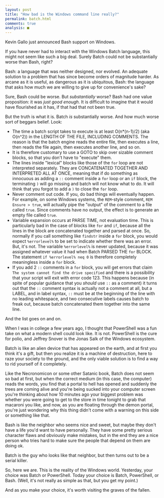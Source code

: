 ```yaml
---
layout: post
title: "How bad is the Windows command line really?"
permalink: batch.html
comments: true
analysis: ■
---
```



Kevin Gallo just announced Bash support on Windows.

If you have never had to interact with the Windows Batch language, this might not seem like such a big deal. Surely Batch could not be substantially worse than Bash, right?

Bash: a language that was neither designed, nor evolved. An adequate solution to a problem that has since become orders of magnitude harder. As arcane as it is useful, as dangerous as it is ubiquitous, Bash: the language that asks how much we are willing to give up for convenience's sake?

Sure, Bash could be worse. But _substantially_ worse? Bash had one value proposition: it was _just good enough_. It is difficult to imagine that it would have flourished as it has, if that had that not been true.

But the truth is what it is. Batch _is_ substantially worse. And how much worse sort of beggars belief. Look:

* The time a batch script takes to execute is at least O(n*(n-1)/2) (aka O(n^2)) in the LENGTH OF THE FILE, INCLUDING COMMENTS. The reason is that the batch engine reads the entire file, then executes a line, then reads the file again, then executes another line, and so on.
* It is therefore customary to use a GOTO to skip over sizable comment blocks, so that you don't have to "execute" them.
* The lines inside "lexical" blocks like those of the `for` loop are not interpreted separately. They are CONCATENATED TOGETHER AND INTERPRETED ALL AT ONCE, meaning that if do something as innocuous as adding a `::` comment inside a `for` loop or an `if` block, the terminating `)` will go missing and batch will not know what to do. It will think that you forgot to add a `)` to close the `for` loop.
* Never comment out code. If you, do bad things will eventually happen. For example, on some Windows systems, the `REM`-style comment, `REM Ensure > true`, will actually pipe the "output" of the comment to a file called `true`. Since comments have no output, the effect is to generate an empty file called `true`.
* Variable expansion occurs at PARSE TIME, not evaluation time. This is particularly bad in the case of blocks like `for` and `if`, because all the lines in the block are concatenated together and parsed at once. So, normally if you call something like `findstr` inside a `for` block, you would expect `%errorlevel%` to be set to indicate whether there was an error. But, it's not. The variable `%errorlevel%` is never updated, because it was assigned whatever value it had when Batch PARSED THE `for` BLOCK. The statement `if %errorlevel% neq 0` is therefore completely meaningless inside a `for` block.
* If you add 2 `::` comments in a `for` block, you will get errors that claim `The system cannot find the drive specified` and there is a possibility that your script will exit with error code 123. This happens because (in spite of popular guidance that you _should_ use `::` as a comment) it turns out that the `::` comment syntax is actually not a comment at all, but a LABEL, and in label syntax, `::` must be at the beginning of the line with no leading whitespace, and two consecutive labels causes batch to freak out, because batch concatenated them together into the same line.

And the list goes on and on.

When I was in college a few years ago, I thought that PowerShell was a fun take on what a modern shell could look like. It is not. PowerShell is the cure for polio, and Jeffrey Snover is the Jonas Salk of the Windows ecosystem.

Batch is like an alien device that has appeared on the earth, and at first you think it's a gift, but then you realize it is a machine of destruction, here to raze your society to the ground, and the only viable solution is to find a way to rid yourself of it completely.

Like the Necronomicon or some other Satanic book, Batch does not seem so bad at first, but when the correct medium (in this case, the computer) reads the words, you find that a portal to hell has opened and suddenly the trees are coming alive and you're being sucked into your computer screen you're thinking about how 10 minutes ago your biggest problem was whether you were going to get to the store in time tonight to grab that macaroni you like, and now, as you are floating through the demon portal, you're just wondering why this thing didn't come with a warning on this side or something like that.

Bash is like the neighbor who seems nice and sweet, but maybe they don't have a life you'd want to have personally. They have some pretty serious character flaws and obviously make mistakes, but in the end they are a nice person who tries hard to make sure the people that depend on them are doing ok.

Batch is the guy who looks like that neighbor, but then turns out to be a serial killer.

So, here we are. This is the reality of the Windows world. Yesterday, your choice was Batch or PowerShell. Today your choice is Batch, PowerShell, or Bash. (Well, it's not really as simple as that, but you get my point.)

And as you make your choice, it's worth visiting the graves of the fallen.
